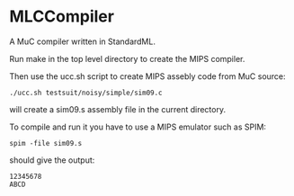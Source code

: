 MLCCompiler
===========

A MuC compiler written in StandardML.

Run make in the top level directory to create the MIPS compiler.

Then use the ucc.sh script to create MIPS assebly code from MuC source:

    ./ucc.sh testsuit/noisy/simple/sim09.c

will create a sim09.s assembly file in the current directory.

To compile and run it you have to use a MIPS emulator such as SPIM:

    spim -file sim09.s 

should give the output:

    12345678
    ABCD